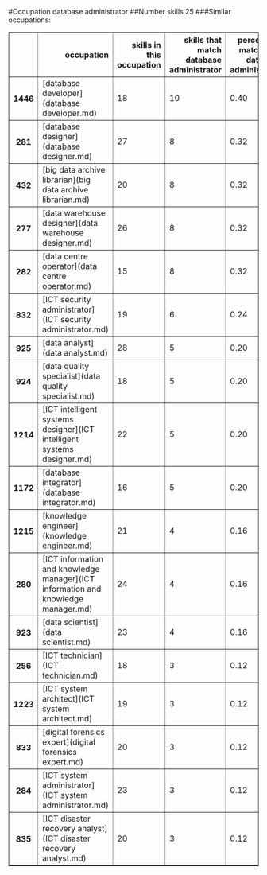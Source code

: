 #Occupation database administrator
##Number skills 25
###Similar occupations:
<table border="1" class="dataframe">
  <thead>
    <tr style="text-align: right;">
      <th></th>
      <th>occupation</th>
      <th>skills in this occupation</th>
      <th>skills that match database administrator</th>
      <th>percentage match with database administrator</th>
      <th>skills not in database administrator</th>
    </tr>
  </thead>
  <tbody>
    <tr>
      <th>1446</th>
      <td>[database developer](database developer.md)</td>
      <td>18</td>
      <td>10</td>
      <td>0.40</td>
      <td>8</td>
    </tr>
    <tr>
      <th>281</th>
      <td>[database designer](database designer.md)</td>
      <td>27</td>
      <td>8</td>
      <td>0.32</td>
      <td>19</td>
    </tr>
    <tr>
      <th>432</th>
      <td>[big data archive librarian](big data archive librarian.md)</td>
      <td>20</td>
      <td>8</td>
      <td>0.32</td>
      <td>12</td>
    </tr>
    <tr>
      <th>277</th>
      <td>[data warehouse designer](data warehouse designer.md)</td>
      <td>26</td>
      <td>8</td>
      <td>0.32</td>
      <td>18</td>
    </tr>
    <tr>
      <th>282</th>
      <td>[data centre operator](data centre operator.md)</td>
      <td>15</td>
      <td>8</td>
      <td>0.32</td>
      <td>7</td>
    </tr>
    <tr>
      <th>832</th>
      <td>[ICT security administrator](ICT security administrator.md)</td>
      <td>19</td>
      <td>6</td>
      <td>0.24</td>
      <td>13</td>
    </tr>
    <tr>
      <th>925</th>
      <td>[data analyst](data analyst.md)</td>
      <td>28</td>
      <td>5</td>
      <td>0.20</td>
      <td>23</td>
    </tr>
    <tr>
      <th>924</th>
      <td>[data quality specialist](data quality specialist.md)</td>
      <td>18</td>
      <td>5</td>
      <td>0.20</td>
      <td>13</td>
    </tr>
    <tr>
      <th>1214</th>
      <td>[ICT intelligent systems designer](ICT intelligent systems designer.md)</td>
      <td>22</td>
      <td>5</td>
      <td>0.20</td>
      <td>17</td>
    </tr>
    <tr>
      <th>1172</th>
      <td>[database integrator](database integrator.md)</td>
      <td>16</td>
      <td>5</td>
      <td>0.20</td>
      <td>11</td>
    </tr>
    <tr>
      <th>1215</th>
      <td>[knowledge engineer](knowledge engineer.md)</td>
      <td>21</td>
      <td>4</td>
      <td>0.16</td>
      <td>17</td>
    </tr>
    <tr>
      <th>280</th>
      <td>[ICT information and knowledge manager](ICT information and knowledge manager.md)</td>
      <td>24</td>
      <td>4</td>
      <td>0.16</td>
      <td>20</td>
    </tr>
    <tr>
      <th>923</th>
      <td>[data scientist](data scientist.md)</td>
      <td>23</td>
      <td>4</td>
      <td>0.16</td>
      <td>19</td>
    </tr>
    <tr>
      <th>256</th>
      <td>[ICT technician](ICT technician.md)</td>
      <td>18</td>
      <td>3</td>
      <td>0.12</td>
      <td>15</td>
    </tr>
    <tr>
      <th>1223</th>
      <td>[ICT system architect](ICT system architect.md)</td>
      <td>19</td>
      <td>3</td>
      <td>0.12</td>
      <td>16</td>
    </tr>
    <tr>
      <th>833</th>
      <td>[digital forensics expert](digital forensics expert.md)</td>
      <td>20</td>
      <td>3</td>
      <td>0.12</td>
      <td>17</td>
    </tr>
    <tr>
      <th>284</th>
      <td>[ICT system administrator](ICT system administrator.md)</td>
      <td>23</td>
      <td>3</td>
      <td>0.12</td>
      <td>20</td>
    </tr>
    <tr>
      <th>835</th>
      <td>[ICT disaster recovery analyst](ICT disaster recovery analyst.md)</td>
      <td>20</td>
      <td>3</td>
      <td>0.12</td>
      <td>17</td>
    </tr>
  </tbody>
</table>
